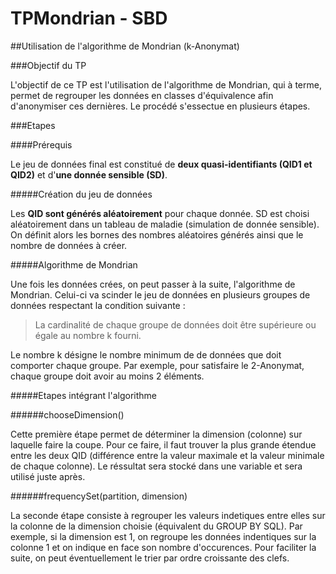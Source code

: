 # TPMondrian - SBD
##Utilisation de l'algorithme de Mondrian (k-Anonymat)

###Objectif du TP

L'objectif de ce TP est l'utilisation de l'algorithme de Mondrian, qui à terme, permet de regrouper les données en classes d'équivalence afin d'anonymiser ces dernières. Le procédé s'essectue en plusieurs étapes.

###Etapes

####Prérequis

Le jeu de données final est constitué de **deux quasi-identifiants (QID1 et QID2)** et d'**une donnée sensible (SD)**.

#####Création du jeu de données

Les **QID sont générés aléatoirement** pour chaque donnée. SD est choisi aléatoirement dans un tableau de maladie (simulation de donnée sensible). On définit alors les bornes des nombres aléatoires générés ainsi que le nombre de données à créer.

#####Algorithme de Mondrian

Une fois les données crées, on peut passer à la suite, l'algorithme de Mondrian. Celui-ci va scinder le jeu de données en plusieurs groupes de données respectant la condition suivante :

>La cardinalité de chaque groupe de données doit être supérieure ou égale au nombre k fourni.

Le nombre k désigne le nombre minimum de de données que doit comporter chaque groupe. Par exemple, pour satisfaire le 2-Anonymat, chaque groupe doit avoir au moins 2 éléments.

#####Etapes intégrant l'algorithme

######chooseDimension()

Cette première étape permet de déterminer la dimension (colonne) sur laquelle faire la coupe. Pour ce faire, il faut trouver la plus grande étendue entre les deux QID (différence entre la valeur maximale et la valeur minimale de chaque colonne).
Le réssultat sera stocké dans une variable et sera utilisé juste après.

######frequencySet(partition, dimension)

La seconde étape consiste à regrouper les valeurs indetiques entre elles sur la colonne de la dimension choisie (équivalent du GROUP BY SQL).
Par exemple, si la dimension est 1, on regroupe les données indentiques sur la colonne 1 et on indique en face son nombre d'occurences.
Pour faciliter la suite, on peut éventuellement le trier par ordre croissante des clefs.
